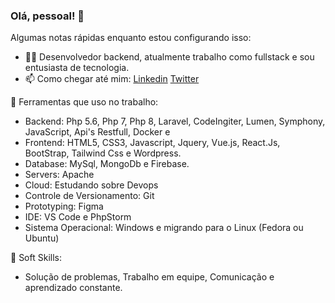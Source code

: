 ### Olá, pessoal! 👋

Algumas notas rápidas enquanto estou configurando isso:

- 👨‍💻 Desenvolvedor backend, atualmente trabalho como fullstack e sou entusiasta de tecnologia.
- 📫 Como chegar até mim: <a href="https://www.linkedin.com/in/guilherme-soares-0842a9183/">Linkedin</a> <a href="https://x.com/GuilhermeSS009" > Twitter </a>

🔨 Ferramentas que uso no trabalho:

- Backend: Php 5.6, Php 7, Php 8, Laravel, CodeIngiter, Lumen, Symphony, JavaScript, Api's Restfull, Docker e
- Frontend: HTML5, CSS3, Javascript, Jquery, Vue.js, React.Js, BootStrap, Tailwind Css e Wordpress.
- Database: MySql, MongoDb e Firebase.
- Servers: Apache
- Cloud: Estudando sobre Devops
- Controle de Versionamento: Git
- Prototyping: Figma
- IDE: VS Code e PhpStorm
- Sistema Operacional: Windows e migrando para o Linux (Fedora ou Ubuntu)

🤵 Soft Skills:

- Solução de problemas, Trabalho em equipe, Comunicação e aprendizado constante. 
